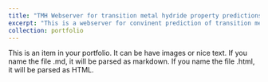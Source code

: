 ```yaml
---
title: "TMH Webserver for transition metal hydride property predictions"(http://47.107.42.91/)
excerpt: "This is a webserver for convinent prediction of transition metal hydride properties <br/><img src='/images/500x300.png'>"
collection: portfolio
---
```


This is an item in your portfolio. It can be have images or nice text. If you name the file .md, it will be parsed as markdown. If you name the file .html, it will be parsed as HTML. 
